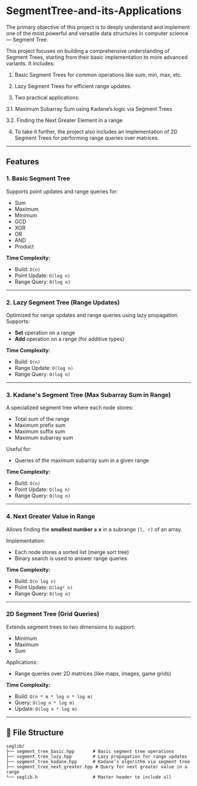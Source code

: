 # SegmentTree-and-its-Applications


The primary objective of this project is to deeply understand and implement one of the most powerful and versatile data structures in computer science — Segment Tree.

This project focuses on building a comprehensive understanding of Segment Trees, starting from their basic implementation to more advanced variants.
It includes:

1. Basic Segment Trees for common operations like sum, min, max, etc.

2. Lazy Segment Trees for efficient range updates.

3. Two practical applications:

3.1. Maximum Subarray Sum using Kadane’s logic via Segment Trees

3.2. Finding the Next Greater Element in a range

4. To take it further, the project also includes an implementation of 2D Segment Trees for performing range queries over matrices.



---

##  Features

### 1. Basic Segment Tree
Supports point updates and range queries for:
- Sum
- Maximum
- Minimum
- GCD
- XOR
- OR
- AND
- Product

 **Time Complexity:**
- Build: `O(n)`
- Point Update: `O(log n)`
- Range Query: `O(log n)`

---

### 2. Lazy Segment Tree (Range Updates)
Optimized for range updates and range queries using lazy propagation. Supports:
- **Set** operation on a range
- **Add** operation on a range (for additive types)

 **Time Complexity:**
- Build: `O(n)`
- Range Update: `O(log n)`
- Range Query: `O(log n)`

---

### 3. Kadane's Segment Tree (Max Subarray Sum in Range)
A specialized segment tree where each node stores:
- Total sum of the range
- Maximum prefix sum
- Maximum suffix sum
- Maximum subarray sum

Useful for:
- Queries of the maximum subarray sum in a given range

 **Time Complexity:**
- Build: `O(n)`
- Point Update: `O(log n)`
- Range Query: `O(log n)`

---

###  4. Next Greater Value in Range
Allows finding the **smallest number ≥ x** in a subrange `[l, r]` of an array.

 Implementation:
- Each node stores a sorted list (merge sort tree)
- Binary search is used to answer range queries

 **Time Complexity:**
- Build: `O(n log n)`
- Point Update: `O(log² n)`
- Range Query: `O(log n)`

---

### 2D Segment Tree (Grid Queries)
Extends segment trees to two dimensions to support:
- Minimum
- Maximum
- Sum

 Applications:
- Range queries over 2D matrices (like maps, images, game grids)

 **Time Complexity:**
- Build: `O(n * m * log n * log m)`
- Query: `O(log n * log m)`
- Update: `O(log n * log m)`

---

## 📁 File Structure

```bash(for 1-d segment tree)
seglib/
├── segment_tree_basic.hpp       # Basic segment tree operations
├── segment_tree_lazy.hpp        # Lazy propagation for range updates
├── segment_tree_kadane.hpp      # Kadane’s algorithm via segment tree
├── segment_tree_next_greater.hpp # Query for next greater value in a range
└── seglib.h                     # Master header to include all
